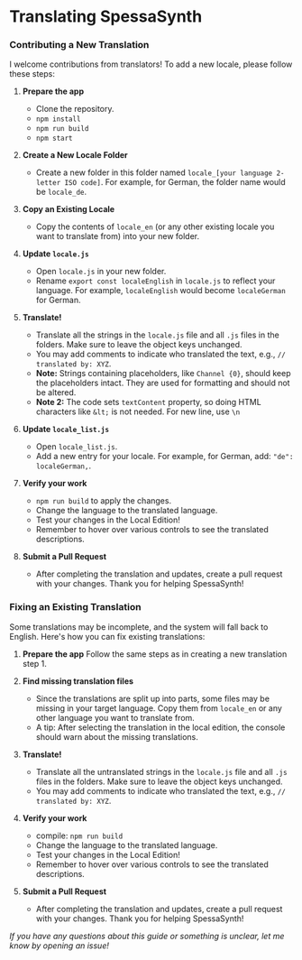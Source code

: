 # Translating SpessaSynth

### Contributing a New Translation

I welcome contributions from translators! To add a new locale, please follow these steps:

1. **Prepare the app**
    - Clone the repository.
    - `npm install`
    - `npm run build`
    - `npm start`

2. **Create a New Locale Folder**
    - Create a new folder in this folder named `locale_[your language 2-letter ISO code]`. For example, for German, the
      folder name would be `locale_de`.

3. **Copy an Existing Locale**
    - Copy the contents of `locale_en` (or any other existing locale you want to translate from) into your new folder.

4. **Update `locale.js`**
    - Open `locale.js` in your new folder.
    - Rename `export const localeEnglish` in `locale.js` to reflect your language. For example, `localeEnglish` would
      become `localeGerman` for German.

5. **Translate!**
    - Translate all the strings in the `locale.js` file and all `.js` files in the folders. Make sure to leave the
      object keys unchanged.
    - You may add comments to indicate who translated the text, e.g., `// translated by: XYZ`.
    - **Note:** Strings containing placeholders, like `Channel {0}`, should keep the placeholders intact. They are used for
       formatting and should not be altered.
    - **Note 2:** The code sets `textContent` property, so doing HTML characters like `&lt;`
      is not needed.
      For new line, use `\n`

6. **Update `locale_list.js`**
    - Open `locale_list.js`.
    - Add a new entry for your locale. For example, for German, add: `"de": localeGerman,`.

7. **Verify your work**
    - `npm run build` to apply the changes.
    - Change the language to the translated language.
    - Test your changes in the Local Edition!
    - Remember to hover over various controls to see the translated descriptions.

8. **Submit a Pull Request**
    - After completing the translation and updates, create a pull request with your changes. Thank you for helping
      SpessaSynth!

### Fixing an Existing Translation

Some translations may be incomplete, and the system will fall back to English.
Here's how you can fix existing translations:

1. **Prepare the app**
   Follow the same steps as in creating a new translation step 1.

2. **Find missing translation files**
    - Since the translations are split up into parts, some files may be missing in your target language.
   Copy them from `locale_en` or any other language you want to translate from.
    - A tip: After selecting the translation in the local edition, the console should warn about the missing translations.

3. **Translate!**
    - Translate all the untranslated strings in the `locale.js` file and all `.js` files in the folders.
    Make sure to leave the
      object keys unchanged.
    - You may add comments to indicate who translated the text, e.g., `// translated by: XYZ`.
   
4. **Verify your work**
    - compile: `npm run build`
    - Change the language to the translated language.
    - Test your changes in the Local Edition!
    - Remember to hover over various controls to see the translated descriptions.

5. **Submit a Pull Request**
    - After completing the translation and updates, create a pull request with your changes.
    Thank you for helping
      SpessaSynth!

*If you have any questions about this guide or something is unclear, let me know by opening an issue!*
